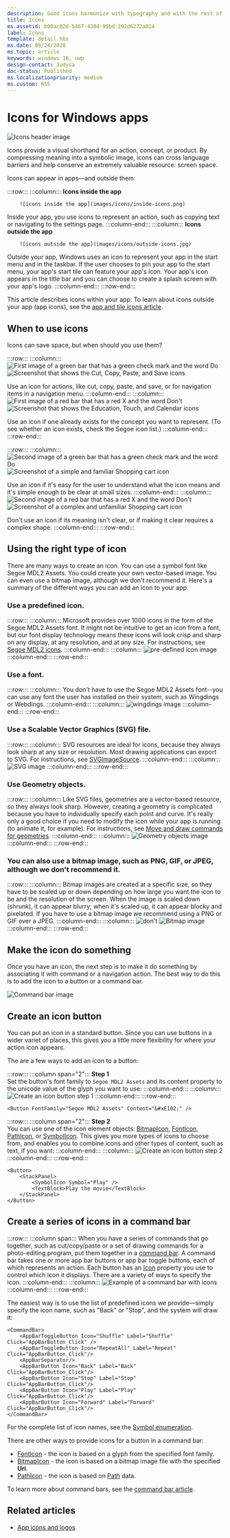 ```yaml
---
description: Good icons harmonize with typography and with the rest of the design language. They don’t mix metaphors, and they communicate only what’s needed, as speedily and simply as possible.
title: Icons
ms.assetid: b90ac02d-5467-4304-99bd-292d6272a014
label: Icons
template: detail.hbs
ms.date: 09/24/2020
ms.topic: article
keywords: windows 10, uwp
design-contact: Judysa
doc-status: Published
ms.localizationpriority: medium
ms.custom: RS5
---
```

# Icons for Windows apps

![Icons header image](images/icons/header-icons.png)

Icons provide a visual shorthand for an action, concept, or product. By compressing meaning into a symbolic image, icons can cross language barriers and help conserve an extremely valuable resource: screen space. 

Icons can appear in apps—and outside them: 

:::row:::
    :::column:::
        **Icons inside the app**

        ![icons inside the app](images/icons/inside-icons.png)
Inside your app, you use icons to represent an action, such as copying text or navigating to the settings page.
    :::column-end:::
	:::column:::
**Icons outside the app**

		![icons outside the app](images/icons/outside-icons.jpg)
Outside your app, Windows uses an icon to represent your app in the start menu and in the taskbar. If the user chooses to pin your app to the start menu, your app's start tile can feature your app's icon. Your app's icon appears in the title bar and you can choose to create a splash screen with your app's logo.
    :::column-end:::
:::row-end:::

This article describes icons within your app. To learn about icons outside your app (app icons), see the [app and tile icons article](./app-icons-and-logos.md).

## When to use icons

Icons can save space, but when should you use them? 

:::row:::
    :::column:::
        ![First image of a green bar that has a green check mark and the word Do](images/do.svg)
        ![Screenshot that shows the Cut, Copy, Paste, and Save icons](images/icons/icons-standard.svg)<br>

Use an icon for actions, like cut, copy, paste, and save, or for navigation items in a navigation menu.
    :::column-end:::
	:::column:::
		![First image of a red bar that has a red X and the word Don't](images/dont.svg)
        ![Screenshot that shows the Education, Touch, and Calendar icons](images/icons/icons-concept.svg)<br>

Use an icon if one already exists for the concept you want to represent. (To see whether an icon exists, check the Segoe icon list.)
    :::column-end:::
:::row-end:::

:::row:::
    :::column:::
        ![Second image of a green bar that has a green check mark and the word Do](images/do.svg)
        ![Screenshot of a simple and familiar Shopping cart icon](images/icons/icon-shopping-cart.svg)<br>

Use an icon if it's easy for the user to understand what the icon means and it's simple enough to be clear at small sizes.
    :::column-end:::
	:::column:::
		![Second image of a red bar that has a red X and the word Don't](images/dont.svg)
        ![Screenshot of a complex and unfamiliar Shopping cart icon](images/icons/icon-bad-example.png)<br>

Don't use an icon if its meaning isn't clear, or if making it clear requires a complex shape.
    :::column-end:::
:::row-end:::



## Using the right type of icon

There are many ways to create an icon. You can use a symbol font like Segoe MDL2 Assets. You could create your own vector-based image. You can even use a bitmap image, although we don't recommend it. Here's a summary of the different ways you can add an icon to your app. 

### Use a predefined icon.
:::row:::
    :::column:::
Microsoft provides over 1000 icons in the form of the Segoe MDL2 Assets font. It might not be intuitive to get an icon from a font, but our font display technology means these icons will look crisp and sharp on any display, at any resolution, and at any size. For instructions, see [Segoe MDL2 icons](segoe-ui-symbol-font.md).
    :::column-end:::
    :::column:::
        ![pre-defined icon image](images/icons/predefined-icon.png)
    :::column-end:::
:::row-end:::

### Use a font.
:::row:::
    :::column:::
You don't have to use the Segoe MDL2 Assets font--you can use any font the user has installed on their system, such as Wingdings or Webdings.
    :::column-end:::
    :::column:::
        ![wingdings image](images/icons/wingdings.png)
    :::column-end:::
:::row-end:::

### Use a Scalable Vector Graphics (SVG) file.
:::row:::
    :::column:::
SVG resources are ideal for icons, because they always look sharp at any size or resolution. Most drawing applications can export to SVG. For instructions, see [SVGImageSource](/uwp/api/windows.ui.xaml.media.imaging.svgimagesource).
    :::column-end:::
    :::column:::
        ![SVG image](images/icons/icon-scale.gif)
    :::column-end:::
:::row-end:::

### Use Geometry objects.
:::row:::
    :::column:::
Like SVG files, geometries are a vector-based resource, so they always look sharp. However, creating a geometry is complicated because you have to individually specify each point and curve. It's really only a good choice if you need to modify the icon while your app is running (to animate it, for example). For instructions, see [Move and draw commands for geometries](/windows/uwp/xaml-platform/move-draw-commands-syntax). 
    :::column-end:::
    :::column:::
        ![Geometry objects image](images/icons/geometry-objects.png)
    :::column-end:::
:::row-end:::

### You can also use a bitmap image, such as PNG, GIF, or JPEG, although we don't recommend it.
:::row:::
    :::column:::
Bitmap images are created at a specific size, so they have to be scaled up or down depending on how large you want the icon to be and the resolution of the screen. When the image is scaled down (shrunk), it can appear blurry; when it's scaled up, it can appear blocky and pixelated. If you have to use a bitmap image we recommend using a PNG or GIF over a JPEG. 
    :::column-end:::
    :::column:::
        ![don't](images/dont.svg)
        ![Bitmap image](images/icons/bitmap-image.png)
    :::column-end:::
:::row-end:::

## Make the icon do something

Once you have an icon, the next step is to make it do something by associating it with command or a navigation action. The best way to do this is to add the icon to a button or a command bar. 

![Command bar image](images/icons/app-bar-desktop.svg)

## Create an icon button

You can put an icon in a standard button. Since you can use buttons in a wider variet of places, this gives you a little more flexibility for where your action icon appears. 

The are a few ways to add an icon to a button:

:::row:::
    :::column span="2":::
        <b>Step 1</b><br>
Set the button's font family to `Segoe MDL2 Assets` and its content property to the unicode value of the glyph you want to use:
    :::column-end:::
	:::column:::
        ![Create an icon button step 1](images/icons/create-icon-step-1.svg)
    :::column-end:::
:::row-end:::

```xaml 
<Button FontFamily="Segoe MDL2 Assets" Content="&#xE102;" />
```

:::row:::
    :::column span="2":::
        <b>Step 2</b><br>
You can use one of the icon element objects: [BitmapIcon](/uwp/api/windows.ui.xaml.controls.bitmapicon),
[FontIcon](/uwp/api/windows.ui.xaml.controls.fonticon), 
[PathIcon](/uwp/api/windows.ui.xaml.controls.pathicon), or
[SymbolIcon](/uwp/api/windows.ui.xaml.controls.symbolicon). This gives you more types of icons to choose from, and enables you to combine icons and other types of content, such as text, if you want:
    :::column-end:::
	:::column:::
        ![Create an icon button step 2](images/icons/icon-text-step-2.svg)
    :::column-end:::
:::row-end:::

```xaml 
<Button>
    <StackPanel>
        <SymbolIcon Symbol="Play" />
        <TextBlock>Play the movie</TextBlock>
    </StackPanel>
</Button>
```

## Create a series of icons in a command bar

:::row:::
    :::column span:::
When you have a series of commands that go together, such as cut/copy/paste or a set of drawing commands for a photo-editing program, put them together in a [command bar](../controls-and-patterns/app-bars.md). A command bar takes one or more app bar buttons or app bar toggle buttons, each of which represents an action. Each button has an [Icon](/uwp/api/windows.ui.xaml.controls.appbarbutton#Windows_UI_Xaml_Controls_AppBarButton_Icon) property you use to control which icon it displays. There are a variety of ways to specify the icon. 
    :::column-end:::
	:::column:::
        ![Example of a command bar with icons](images/icons/create-icon-command-bar.svg)
    :::column-end:::
:::row-end:::

The easiest way is to use the list of predefined icons we provide—simply specify the icon name, such as "Back" or "Stop", and the system will draw it: 

``` xaml
<CommandBar>
    <AppBarToggleButton Icon="Shuffle" Label="Shuffle" Click="AppBarButton_Click" />
    <AppBarToggleButton Icon="RepeatAll" Label="Repeat" Click="AppBarButton_Click"/>
    <AppBarSeparator/>
    <AppBarButton Icon="Back" Label="Back" Click="AppBarButton_Click"/>
    <AppBarButton Icon="Stop" Label="Stop" Click="AppBarButton_Click"/>
    <AppBarButton Icon="Play" Label="Play" Click="AppBarButton_Click"/>
    <AppBarButton Icon="Forward" Label="Forward" Click="AppBarButton_Click"/>
</CommandBar>

```
For the complete list of icon names, see the [Symbol enumeration](/uwp/api/windows.ui.xaml.controls.symbol). 

There are other ways to provide icons for a button in a command bar:

+ [FontIcon](/uwp/api/windows.ui.xaml.controls.fonticon) - the icon is based on a glyph from the specified font family.
+ [BitmapIcon](/uwp/api/windows.ui.xaml.controls.bitmapicon) - the icon is based on a bitmap image file with the specified **Uri**.
+ [PathIcon](/uwp/api/windows.ui.xaml.controls.pathicon) - the icon is based on [Path](/uwp/api/windows.ui.xaml.shapes.path) data.

To learn more about command bars, see the [command bar article](../controls-and-patterns/app-bars.md). 



## Related articles

* [App icons and logos](app-icons-and-logos.md)
